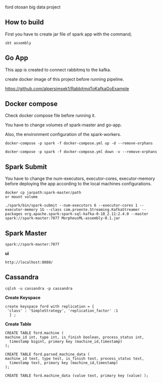 ford otosan big data project

## **How to build**

First you have to create jar file of spark app with the command;
````
sbt assembly 
````


## **Go App**
This app is created to connect rabbitmq to the kafka. 

create docker image of this project before running pipeline. 

https://github.com/alpersimsek1/RabbitmqToKafkaGoExample

## **Docker compose**

Check docker compose file before running it. 

You have to change volumes of spark-master and go-app. 

Also, the environment configuration of the spark-workers. 

```
docker-compose -p spark -f docker-compose.yml up -d --remove-orphans

docker-compose -p spark -f docker-compose.yml down -v --remove-orphans
```


## **Spark Submit**
You have to change the num-executors, executor-cores, executor-memory before deploying 
the app according to the local machines configurations. 

````
docker cp jarpath:spark-master/path
or mount volume
````
```
./spark/bin/spark-submit --num-executors 6 --executor-cores 1 --executor-memory 1G --class com.proente.Streaming.KafkaStreamer --packages org.apache.spark:spark-sql-kafka-0-10_2.11:2.4.0 --master spark://spark-master:7077 MorpheusML-assembly-0.1.jar
```

## **Spark Master**

```
spark://spark-master:7077 
```

**ui**

```
http://localhost:8080/
```

## **Cassandra**

````
cqlsh -u cassandra -p cassandra
````

**Create Keyspace**
````
create keyspace ford with replication = {       
 'class' : 'SimpleStrategy', 'replication_factor' :1
  } ;
````

**Create Table**
```
CREATE TABLE ford.machine (
machine_id int, type int, is_finish boolean, process_status int,
  timestamp bigint, primary key (machine_id,timestamp) 
);
```

```
CREATE TABLE ford.parsed_machine_data (
machine_id text, type test, is_finish text, process_status text,
  timestamp text, primary key (machine_id,timestamp) 
);
```

```
CREATE TABLE ford.machine_data (value text, primary key (value) );
```




